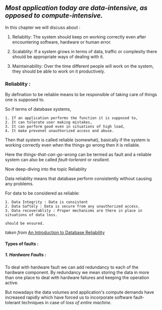 ## *Most application today are data-intensive, as opposed to compute-intensive.*

In this chapter we will discuss about :

1. Reliablity: The system should keep on working correctly even after encountering software, hardware or human error.

2. Scalablity: If a system grows in terms of data, traffic or complexity there should be appropriate ways of dealing with it.

3. Maintainability: Over the time different people will work on the system, they should be able to work on it productively.


### Reliablity : 

By defination to be reliable means to be responsible of taking care of things one is supposed to.

So if terms of database systems,

    1. If an application performs the function it is supposed to,
    2. It can tolerate user making mistakes,
    3. It can perform good even in situations of high load,
    4. It make prevenet unauthorized access and abuse.

Then that system is called reliable (somewhat), basically if the system is working correctly even when the things go wrong then it is reliable.


Here the *things-that-can-go-wrong* can be termed as fault and a reliable system can also be called *fault-torlerant* or *resilient*.


Now deep-diving into the topic Reliablity

Data reliablity means that database perform consistently without causing any problems.

For data to be considered as reliable: 

    1. Data Integrity : Data is consistent 
    2. Data Saftely : Data is secure from any unauthorized access.
    3. Data recoverablity : Proper mechanisms are there in place in situations of data loss.

    should be ensured. 

*taken from*  [An Introduction to Database Reliability](https://www.bmc.com/blogs/database-reliability/)


#### Types of faults : 

##### 1. Hardware Faults : 
To deal with hardware fault we can add redundancy to each of the hardware component. By redundancy we mean storing the data in more than one place to deal with hardware faliures and keeping the operation active.

But nowadays the data volumes and application's compute demands have increased rapidly which have forced us to incorporate software fault-tolerant techniques in case of *loss of entire machine*.